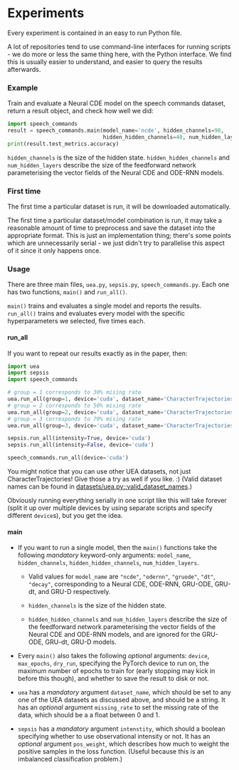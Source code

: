 # Experiments

Every experiment is contained in an easy to run Python file.

A lot of repositories tend to use command-line interfaces for running scripts - we do more or less the same thing here, with the Python interface. We find this is usually easier to understand, and easier to query the results afterwards.

### Example

Train and evaluate a Neural CDE model on the speech commands dataset, return a result object, and check how well we did:
```python
import speech_commands
result = speech_commands.main(model_name='ncde', hidden_channels=90, 
                              hidden_hidden_channels=40, num_hidden_layers=4)
print(result.test_metrics.accuracy)
```
`hidden_channels` is the size of the hidden state. `hidden_hidden_channels` and `num_hidden_layers` describe the size of the feedforward network parameterising the vector fields of the Neural CDE and ODE-RNN models.

### First time

The first time a particular dataset is run, it will be downloaded automatically.

The first time a particular dataset/model combination is run, it may take a reasonable amount of time to preprocess and save the dataset into the appropriate format. This is just an implementation thing; there's some points which are unnecessarily serial - we just didn't try to parallelise this aspect of it since it only happens once.

### Usage

There are three main files, `uea.py`, `sepsis.py`, `speech_commands.py`. Each one has two functions, `main()` and `run_all()`.

`main()` trains and evaluates a single model and reports the results.
`run_all()` trains and evaluates every model with the specific hyperparameters we selected, five times each.

#### run_all

If you want to repeat our results exactly as in the paper, then:
```python
import uea
import sepsis
import speech_commands

# group = 1 corresponds to 30% mising rate
uea.run_all(group=1, device='cuda', dataset_name='CharacterTrajectories')
# group = 2 corresponds to 50% mising rate
uea.run_all(group=2, device='cuda', dataset_name='CharacterTrajectories')
# group = 3 corresponds to 70% mising rate
uea.run_all(group=3, device='cuda', dataset_name='CharacterTrajectories')

sepsis.run_all(intensity=True, device='cuda')
sepsis.run_all(intensity=False, device='cuda')

speech_commands.run_all(device='cuda')
```

You might notice that you can use other UEA datasets, not just CharacterTrajectories! Give those a try as well if you like. :) (Valid dataset names can be found in [datasets/uea.py::valid_dataset_names](./datasets/uea.py).)

Obviously running everything serially in one script like this will take forever (split it up over multiple devices by using separate scripts and specify different `device`s), but you get the idea.

#### main

+ If you want to run a single model, then the `main()` functions take the following *mandatory* keyword-only arguments: `model_name`, `hidden_channels`, `hidden_hidden_channels`, `num_hidden_layers`.

    + Valid values for `model_name` are `"ncde"`, `"odernn"`, `"gruode"`, `"dt"`, `"decay"`, corresponding to a Neural CDE, ODE-RNN, GRU-ODE, GRU-dt, and GRU-D respectively.

    + `hidden_channels` is the size of the hidden state.

    + `hidden_hidden_channels` and `num_hidden_layers` describe the size of the feedforward network parameterising the vector fields of the Neural CDE and ODE-RNN models, and are ignored for the GRU-ODE, GRU-dt, GRU-D models.

+ Every `main()` also takes the following *optional* arguments: `device`, `max_epochs`, `dry_run`, specifying the PyTorch device to run on, the maximum number of epochs to train for (early stopping may kick in before this though), and whether to save the result to disk or not.

+ `uea` has a *mandatory* argument `dataset_name`, which should be set to any one of the UEA datasets as discussed above, and should be a string. It has an  *optional* argument `missing_rate` to set the missing rate of the data, which should be a a float between 0 and 1.

+ `sepsis` has a *mandatory* argument `intenstity`, which should a boolean specifying whether to use observational intensity or not. It has an *optional* argument `pos_weight`, which describes how much to weight the positive samples in the loss function. (Useful because this is an imbalanced classification problem.)
